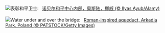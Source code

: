 ![](https://www.bing.com/th?id=OHR.NobelNorway_ZH-CN9824054026_UHD.jpg&w=1000)表彰和平卫士:&nbsp;&ensp;[诺贝尔和平中心内部，奥斯陆，挪威 (© Ilyas Ayub/Alamy)](https://www.bing.com/th?id=OHR.NobelNorway_ZH-CN9824054026_UHD.jpg)
<br><br/>
![](https://www.bing.com/th?id=OHR.ArkadiaPark_EN-US3604031201_UHD.jpg&w=1000)Water under and over the bridge:&nbsp;&ensp;[Roman-inspired aqueduct, Arkadia Park, Poland (© PATSTOCK/Getty Images)](https://www.bing.com/th?id=OHR.ArkadiaPark_EN-US3604031201_UHD.jpg)
<br><br/>
